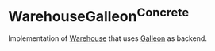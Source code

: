 # WarehouseGalleon<sup>Concrete</sup>

Implementation of [Warehouse](../Warehouse/README.md) that uses [Galleon](../Galleon/README.md) as backend.
